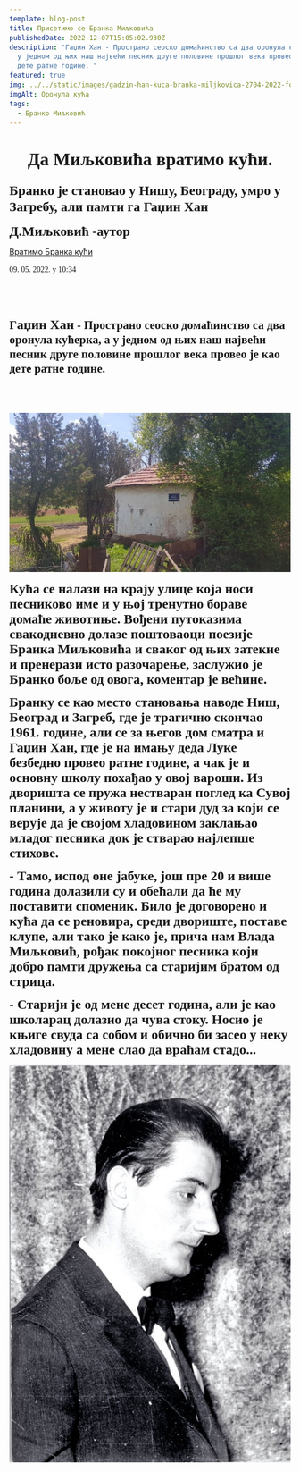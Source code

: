 ```yaml
---
template: blog-post
title: Присетимо се Бранка Миљковића
publishedDate: 2022-12-07T15:05:02.930Z
description: "Гаџин Хан - Пространо сеоско домаћинство са два оронула кућерка, а
  у једном од њих наш највећи песник друге половине прошлог века провео је као
  дете ратне године. "
featured: true
img: ../../static/images/gadzin-han-kuca-branka-miljkovica-2704-2022-foto-d.miljkovic_iff.jpg
imgAlt: Оронула кућа
tags:
  - Бранко Миљковић
---
```

<!DOCTYPE HTML PUBLIC "-//W3C//DTD HTML 4.0 Transitional//EN">

<html>
<head>
	<meta http-equiv="content-type" content="text/html; charset=utf-8"/>
	<title></title>
	<meta name="generator" content="LibreOffice 6.4.7.2 (Linux)"/>
	<meta name="created" content="2022-12-07T15:48:32.350649447"/>
	<meta name="changed" content="2022-12-07T16:07:00.943301042"/>
	
</head>
<body lang="en-US" link="#000080" vlink="#800000" dir="ltr"><h1 class="western" align="center">
<font face="Lovely Grace BG"><font size="6" style="font-size: 24pt"><b>Да
Миљковића вратимо кући.</b></font></font></h1>
<h3 class="western"> <font size="5" style="font-size: 18pt"><font face="Lovely Grace BG">Бранко
је становао у Нишу, Београду, умро у
Загребу, али памти га Гаџин Хан </font></font>
</h3>
<p><font face="Lovely Grace BG"><font size="5" style="font-size: 18pt"><b>Д.Миљковић
-аутор</b></font></font></p>

[Вратимо Бранка кући](https://www.novosti.rs/drustvo/vesti/1114586/miljkovica-vratimo-kuci-branko-stanovao-nisu-beogradu-umro-zagrebu-ali-pamti-gadzin-han)
<p><font face="Lovely Sofia BG">09. 05. 2022. у 10:34</font></p>
<div id="m_top" dir="ltr"><p><br/>
<br/>

</div>
<h2 class="western"><font face="Lovely Grace BG">Г<font size="5" style="font-size: 18pt"><b>аџин
Хан</b></font> - Пространо сеоско домаћинство
са два оронула кућерка, а у једном од
њих наш највећи песник друге половине
прошлог века провео је као дете ратне
године. </font>
</h2>

<br/>
<br/>

</p>

![Пространо сеоско домаћинство са два оронула кућерка, а у једном од њих наш највећи песник друге половине прошлог века провео је као дете ратне године.](../../static/images/gadzin-han-kuca-branka-miljkovica1.jpg "Кућа из детињства")


<p><font face="Lovely Grace BG"><font size="5" style="font-size: 18pt"><b>Кућа
се налази на крају улице која носи
песниково име и у њој тренутно бораве
домаће животиње. Вођени путоказима
свакодневно долазе поштоваоци поезије
Бранка Миљковића и сваког од њих затекне
и пренерази исто разочарење, заслужио
је Бранко боље од овога, коментар је
већине.</b></font></font></p>
<p><font face="Lovely Grace BG"><font size="5" style="font-size: 18pt"><b>Бранку
се као место становања наводе Ниш,
Београд и Загреб, где је трагично скончао
1961. године, али се за његов дом сматра и
Гаџин Хан, где је на имању деда Луке
безбедно провео ратне године, а чак је
и основну школу похађао у овој вароши.
Из дворишта се пружа нестваран поглед
ка Сувој планини, а у животу је и стари
дуд за који се верује да је својом
хладовином заклањао младог песника док
је стварао најлепше стихове.</b></font></font></p>
<p><font face="Lovely Grace BG"><font size="5" style="font-size: 18pt"><b>-
Тамо, испод оне јабуке, још пре 20 и више
година долазили су и обећали да ће му
поставити споменик. Било је договорено
и кућа да се реновира, среди двориште,
поставе клупе, али тако је како је, прича
нам Влада Миљковић, рођак покојног
песника који добро памти дружења са
старијим братом од стрица.</b></font></font></p>
<p><font face="Lovely Grace BG"><font size="5" style="font-size: 18pt"><b>-
Старији је од мене десет година, али је
као школарац долазио да чува стоку.
Носио је књиге свуда са собом и обично
би засео у неку хладовину а мене слао
да враћам стадо...</b></font></font></p>

![Бранко Миљковић](../../static/images/brankomiljkovic.jpg "Бранко Миљковић")



[](https://www.novosti.rs/drustvo/vesti/1114586/miljkovica-vratimo-kuci-branko-stanovao-nisu-beogradu-umro-zagrebu-ali-pamti-gadzin-han)